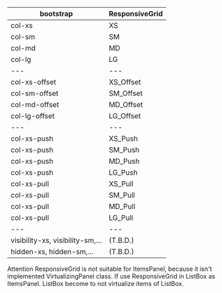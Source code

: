﻿

bootstrap | ResponsiveGrid 
--- | --- 
col-xs | XS 
col-sm | SM 
col-md | MD 
col-lg | LG 
--- | --- 
col-xs-offset | XS_Offset 
col-sm-offset | SM_Offset 
col-md-offset | MD_Offset 
col-lg-offset | LG_Offset 
--- | --- 
col-xs-push | XS_Push 
col-xs-push | SM_Push 
col-xs-push | MD_Push 
col-xs-push | LG_Push 
col-xs-pull | XS_Pull 
col-xs-pull | SM_Pull 
col-xs-pull | MD_Pull 
col-xs-pull | LG_Pull 
--- | --- 
visibility-xs, visibility-sm,… | (T.B.D.) 
hidden-xs, hidden-sm,... | (T.B.D.) 

Attention
ResponsiveGrid is not suitable for ItemsPanel, because it isn't implemented VirtualizingPanel class.
If use ResponsiveGrid in ListBox as ItemsPanel. ListBox become to not virtualize items of ListBox.
